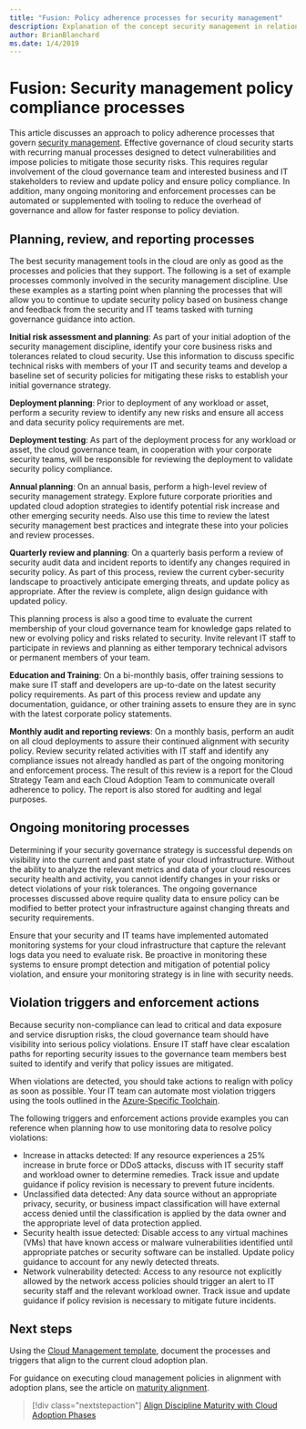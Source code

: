 ```yaml
---
title: "Fusion: Policy adherence processes for security management"
description: Explanation of the concept security management in relation to cloud governance processes
author: BrianBlanchard
ms.date: 1/4/2019
---
```


# Fusion: Security management policy compliance processes

This article discusses an approach to policy adherence processes that govern [security management](./overview.md). Effective governance of cloud security starts with recurring manual processes designed to detect vulnerabilities and impose policies to mitigate those security risks. This requires regular involvement of the cloud governance team and interested business and IT stakeholders to review and update policy and ensure policy compliance. In addition, many ongoing monitoring and enforcement processes can be automated or supplemented with tooling to reduce the overhead of governance and allow for faster response to policy deviation.

## Planning, review, and reporting processes

The best security management tools in the cloud are only as good as the processes and policies that they support. The following is a set of example processes commonly involved in the security management discipline. Use these examples as a starting point when planning the processes that will allow you to continue to update security policy based on business change and feedback from the security and IT teams tasked with turning governance guidance into action.

**Initial risk assessment and planning**: As part of your initial adoption of the security management discipline, identify your core business risks and tolerances related to cloud security. Use this information to discuss specific technical risks with members of your IT and security teams and develop a baseline set of security policies for mitigating these risks to establish your initial governance strategy.

**Deployment planning**: Prior to deployment of any workload or asset, perform a security review to identify any new risks and ensure all access and data security policy requirements are met.

**Deployment testing**: As part of the deployment process for any workload or asset, the cloud governance team, in cooperation with your corporate security teams, will be responsible for reviewing the deployment to validate security policy compliance.

**Annual planning**: On an annual basis, perform a high-level review of security management strategy. Explore future corporate priorities and updated cloud adoption strategies to identify potential risk increase and other emerging security needs. Also use this time to review the latest security management best practices and integrate these into your policies and review processes.

**Quarterly review and planning**: On a quarterly basis perform a review of security audit data and incident reports to identify any changes required in security policy. As part of this process, review the current cyber-security landscape to proactively anticipate emerging threats, and update policy as appropriate. After the review is complete, align design guidance with updated policy.

This planning process is also a good time to evaluate the current membership of your cloud governance team for knowledge gaps related to new or evolving policy and risks related to security. Invite relevant IT staff to participate in reviews and planning as either temporary technical advisors or permanent members of your team.

**Education and Training**: On a bi-monthly basis, offer training sessions to make sure IT staff and developers are up-to-date on the latest security policy requirements. As part of this process review and update any documentation, guidance, or other training assets to ensure they are in sync with the latest corporate policy statements.

**Monthly audit and reporting reviews**: On a monthly basis, perform an audit on all cloud deployments to assure their continued alignment with security policy. Review security related activities with IT staff and identify any compliance issues not already handled as part of the ongoing monitoring and enforcement process. The result of this review is a report for the Cloud Strategy Team and each Cloud Adoption Team to communicate overall adherence to policy. The report is also stored for auditing and legal purposes.

## Ongoing monitoring processes

Determining if your security governance strategy is successful depends on visibility into the current and past state of your cloud infrastructure. Without the ability to analyze the relevant metrics and data of your cloud resources security health and activity, you cannot identify changes in your risks or detect violations of your risk tolerances. The ongoing governance processes discussed above require quality data to ensure policy can be modified to better protect your infrastructure against changing threats and security requirements.

Ensure that your security and IT teams have implemented automated monitoring systems for your cloud infrastructure that capture the relevant logs data you need to evaluate risk. Be proactive in monitoring these systems to ensure prompt detection and mitigation of potential policy violation, and ensure your monitoring strategy is in line with security needs.

## Violation triggers and enforcement actions

Because security non-compliance can lead to critical and data exposure and service disruption risks, the cloud governance team should have visibility into serious policy violations. Ensure IT staff have clear escalation paths for reporting security issues to the governance team members best suited to identify and verify that policy issues are mitigated.  

When violations are detected, you should take actions to realign with policy as soon as possible. Your IT team can automate most violation triggers using the tools outlined in the [Azure-Specific Toolchain](toolchain.md).

The following triggers and enforcement actions provide examples you can reference when planning how to use monitoring data to resolve policy violations:

- Increase in attacks detected: If any resource experiences a 25% increase in brute force or DDoS attacks, discuss with IT security staff and workload owner to determine remedies. Track issue and update guidance if policy revision is necessary to prevent future incidents.
- Unclassified data detected: Any data source without an appropriate privacy, security, or business impact classification will have external access denied until the classification is applied by the data owner and the appropriate level of data protection applied.
- Security health issue detected: Disable access to any virtual machines (VMs) that have known access or malware vulnerabilities identified until appropriate patches or security software can be installed. Update policy guidance to account for any newly detected threats.
- Network vulnerability detected: Access to any resource not explicitly allowed by the network access policies should trigger an alert to IT security staff and the relevant workload owner. Track issue and update guidance if policy revision is necessary to mitigate future incidents.

## Next steps

Using the [Cloud Management template](./template.md), document the processes and triggers that align to the current cloud adoption plan.

For guidance on executing cloud management policies in alignment with adoption plans, see the article on [maturity alignment](maturity-adoption-alignment.md).

> [!div class="nextstepaction"]
> [Align Discipline Maturity with Cloud Adoption Phases](./maturity-adoption-alignment.md)
